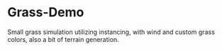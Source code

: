 # Grass-Demo
Small grass simulation utilizing instancing, with wind and custom grass colors, also a bit of terrain generation. 
